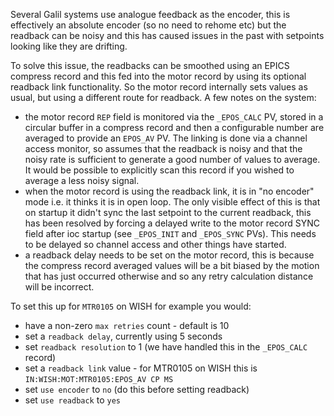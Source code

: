 Several Galil systems use analogue feedback as the encoder, this is effectively an absolute encoder (so no need to rehome etc) but the readback can be noisy and this has caused issues in the past with setpoints looking like they are drifting.

To solve this issue, the readbacks can be smoothed using an EPICS compress record and this fed into the motor record by using its optional readback link functionality. So the motor record internally sets values as usual, but using a different route for readback. A few notes on the system:
* the motor record `REP` field is monitored via the `_EPOS_CALC` PV, stored in a circular buffer in a compress record and then a configurable number are averaged to provide an `EPOS_AV` PV. The linking is done via a channel access monitor, so assumes that the readback is noisy and that the noisy rate is sufficient to generate a good number of values to average. It would be possible to explicitly scan this record if you wished to average a less noisy signal.    
* when the motor record is using the readback link, it is in "no encoder" mode i.e. it thinks it is in open loop. The only visible effect of this is that on startup it didn't sync the last setpoint to the current readback, this has been resolved by forcing a delayed write to the motor record SYNC field after ioc startup (see `_EPOS_INIT` and `_EPOS_SYNC` PVs). This needs to be delayed so channel access and other things have started.
* a readback delay needs to be set on the motor record, this is because the compress record averaged values will be a bit biased by the motion that has just occurred otherwise and so any retry calculation distance will be incorrect.

To set this up for `MTR0105` on WISH for example you would:

* have a non-zero `max retries` count - default is 10
* set a `readback delay`, currently using 5 seconds
* set `readback resolution` to 1 (we have handled this in the `_EPOS_CALC` record)
* set a `readback link` value - for MTR0105 on WISH this is `IN:WISH:MOT:MTR0105:EPOS_AV CP MS`
* set `use encoder` to `no` (do this before setting readback)
* set `use readback` to `yes`

